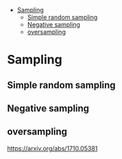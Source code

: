 <!--ts-->
   * [Sampling](#sampling)
      * [Simple random sampling](#simple-random-sampling)
      * [Negative sampling](#negative-sampling)
      * [oversampling](#oversampling)

<!-- Added by: gil_diy, at: Tue 15 Feb 2022 15:00:39 IST -->

<!--te-->

# Sampling


## Simple random sampling

## Negative sampling

## 


## oversampling 
 https://arxiv.org/abs/1710.05381